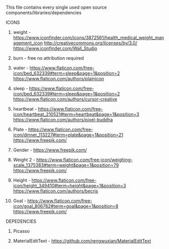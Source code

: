 This file contains every single used open source components/libraries/dependencies

ICONS

1. weight - https://www.iconfinder.com/icons/3872561/health_medical_weight_management_icon 
http://creativecommons.org/licenses/by/3.0/
https://www.iconfinder.com/Wall_Studio

2. burn - free no attribution required

3. water - https://www.flaticon.com/free-icon/bed_632339#term=sleep&page=1&position=2
https://www.flaticon.com/authors/plainicon

4. sleep - https://www.flaticon.com/free-icon/bed_632339#term=sleep&page=1&position=2
https://www.flaticon.com/authors/cursor-creative

5. heartbeat - https://www.flaticon.com/free-icon/heartbeat_210521#term=heartbeat&page=1&position=3
https://www.flaticon.com/authors/pixel-buddha

6. Plate - https://www.flaticon.com/free-icon/dinner_113227#term=plate&page=1&position=21
https://www.freepik.com/

7. Gender - https://www.freepik.com/

8. Weight 2 - https://www.flaticon.com/free-icon/weighing-scale_1375383#term=weight&page=1&position=79
https://www.freepik.com/

9. Height - https://www.flaticon.com/free-icon/height_349410#term=height&page=1&position=3
https://www.flaticon.com/authors/becris

10. Goal - https://www.flaticon.com/free-icon/goal_806762#term=goal&page=1&position=8
https://www.freepik.com/

DEPEDENCIES 

1. Picasso

2. MaterialEditText - https://github.com/rengwuxian/MaterialEditText

